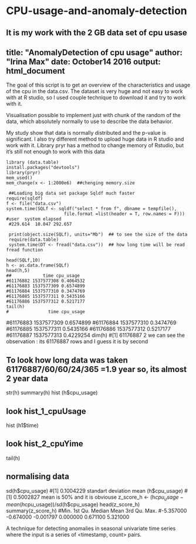 # CPU-usage-and-anomaly-detection
It is my work with the 2 GB data set of cpu usase
---
title: "AnomalyDetection of cpu usage"
author: "Irina Max"
date: October14 2016
output: html_document
---

The goal of this script is to get an overview of the characteristics and usage of the cpu
in the data.csv. The dataset is very huge and not easy to work with at R studio, so I used
couple technique to download it and try to work with it.

Visualisation possible to implement just with chunk of the random of the data, which absolutely normally to use to describe the data behavior.

My study show that data is normally distributed and the p-value is significant.
I also try different method to upload huge data in R studio and work with it.
Library pryr has a method to change memory of Rstudio, but it’s still not enough to work with this data 

    library (data.table)
    install.packages("devtools")
    library(pryr)  
    mem_used()
    mem_change(x <- 1:2000e6)  ##chenging memory.size

     ##Loading big data set package Sqldf much faster 
    require(sqldf)
    f <- file("data.csv")
    system.time(SQLf <- sqldf("select * from f", dbname = tempfile(), 
                          file.format =list(header = T, row.names = F)))
    #user  system elapsed 
     #229.614  10.047 292.657 

     print(object.size(SQLf), units="Mb")  ## to see the size of the data
     require(data.table)
     system.time(DT <- fread("data.csv"))  ## how long time will be read fread function

    head(SQLf,10)
    h <- as.data.frame(SQLf)
    head(h,5)  
    ##            time cpu_usage
    #61176882 1537577308 0.4064532
    #61176883 1537577309 0.6574899
    #61176884 1537577310 0.3474769
    #61176885 1537577311 0.5435166
    #61176886 1537577312 0.5217177
    tail(h)
    #               time cpu_usage
   #61176883 1537577309 0.6574899
   #61176884 1537577310 0.3474769
   #61176885 1537577311 0.5435166
   #61176886 1537577312 0.5217177
   #61176887 1537577313 0.4229254
    dim(h) 
#[1] 61176887        2    we can see the observation : its 61176887 rows and I guess it  is by second
## To look how long data was taken  61176887/60/60/24/365 =1.9 year so, its almost 2 year data  
str(h)
summary(h)
hist (h$cpu_usage) 
## look hist_1_cpuUsage

hist (h1$time)
## look hist_2_cpuYime
tail(h)

## normalising data 
sd(h$cpu_usage)  
#[1] 0.1004229  standart deviation
mean (h$cpu_usage) 
#[1] 0.5002827     mean is 50% and it is obviouse
z_score_h <- (h$cpu_usage - mean(h$cpu_usage))/sd(h$cpu_usage)
head(z_score_h)
summary(z_score_h)
#Min.   1st Qu.    Median      Mean   3rd Qu.      Max. 
#-5.357000 -0.674000 -0.001797  0.000000  0.671100  5.321000 

A technique for detecting anomalies in seasonal univariate time series where the input is a series of <timestamp, count> pairs.

